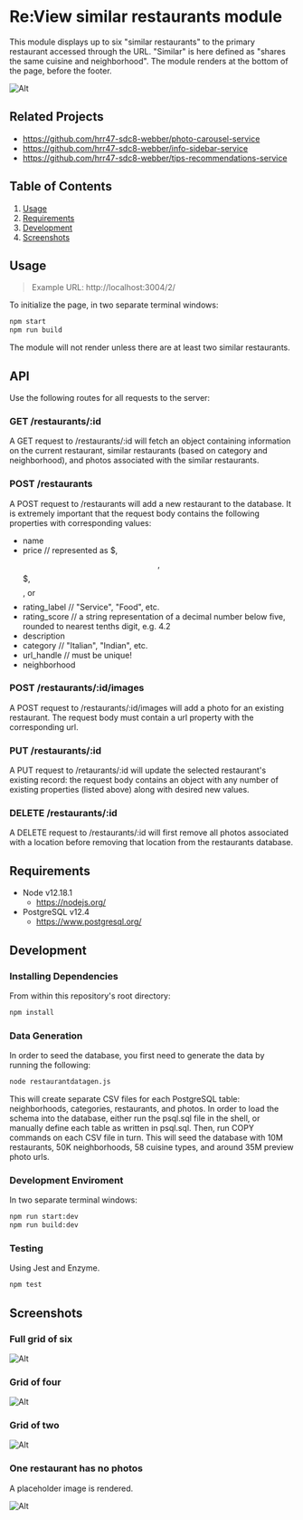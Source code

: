 # Re:View similar restaurants module
This module displays up to six "similar restaurants" to the primary restaurant accessed through the URL. "Similar" is here defined as "shares the same cuisine and neighborhood". The module renders at the bottom of the page, before the footer.

![Alt ](/screenshots/similar-grid-6.png?raw=true "Similar restaurants full grid of six")

## Related Projects
  - https://github.com/hrr47-sdc8-webber/photo-carousel-service
  - https://github.com/hrr47-sdc8-webber/info-sidebar-service
  - https://github.com/hrr47-sdc8-webber/tips-recommendations-service

## Table of Contents
1. [Usage](#Usage)
2. [Requirements](#Requirements)
3. [Development](#Development)
4. [Screenshots](#Screenshots)

## Usage
> Example URL: http://localhost:3004/2/

To initialize the page, in two separate terminal windows:

```sh
npm start
npm run build
```

The module will not render unless there are at least two similar restaurants.

## API

Use the following routes for all requests to the server:

### GET /restaurants/:id

A GET request to /restaurants/:id will fetch an object containing information on the current restaurant, similar restaurants (based on category and neighborhood), and photos associated with the similar restaurants.

### POST /restaurants

A POST request to /restaurants will add a new restaurant to the database. It is extremely important that the request body contains the following properties with corresponding values:
 - name
 - price // represented as $, $$, $$$, $$$$, or $$$$
 - rating_label // "Service", "Food", etc.
 - rating_score // a string representation of a decimal number below five, rounded to nearest tenths digit, e.g. 4.2
 - description
 - category // "Italian", "Indian", etc.
 - url_handle // must be unique!
 - neighborhood

### POST /restaurants/:id/images

A POST request to /restaurants/:id/images will add a photo for an existing restaurant. The request body must contain a url property with the corresponding url.

### PUT /restaurants/:id

A PUT request to /retaurants/:id will update the selected restaurant's existing record: the request body contains an object with any number of existing properties (listed above) along with desired new values.

### DELETE /restaurants/:id

A DELETE request to /restaurants/:id will first remove all photos associated with a location before removing that location from the restaurants database.


## Requirements
- Node v12.18.1
  - https://nodejs.org/
- PostgreSQL v12.4
  - https://www.postgresql.org/

## Development

### Installing Dependencies
From within this repository's root directory:
```sh
npm install
```

### Data Generation
In order to seed the database, you first need to generate the data by running the following:
```sh
node restaurantdatagen.js
```
This will create separate CSV files for each PostgreSQL table: neighborhoods, categories, restaurants, and photos. In order to load the schema into the database, either run the psql.sql file in the shell, or manually define each table as written in psql.sql. Then, run COPY commands on each CSV file in turn. This will seed the database with 10M restaurants, 50K neighborhoods, 58 cuisine types, and around 35M preview photo urls.

### Development Enviroment
In two separate terminal windows:
```sh
npm run start:dev
npm run build:dev
```

### Testing
Using Jest and Enzyme.
```sh
npm test
```

## Screenshots

### Full grid of six

![Alt ](/screenshots/similar-grid-6.png?raw=true "Similar restaurants full grid of six")

### Grid of four

![Alt ](/screenshots/similar-grid-4.png?raw=true "Similar restaurants grid of four")

### Grid of two

![Alt ](/screenshots/similar-grid-2.png?raw=true "Similar restaurants grid of two")

### One restaurant has no photos
A placeholder image is rendered.

![Alt ](/screenshots/similar-with-exception.png?raw=true "One restaurant has no photos")
